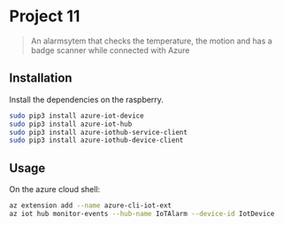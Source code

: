 # Project 11

> An alarmsytem that checks the temperature, the motion and has a badge scanner while connected 
> with Azure

## Installation

Install the dependencies on the raspberry.

```sh
sudo pip3 install azure-iot-device  
sudo pip3 install azure-iot-hub  
sudo pip3 install azure-iothub-service-client  
sudo pip3 install azure-iothub-device-client 
```

## Usage

On the azure cloud shell:
```sh
az extension add --name azure-cli-iot-ext
az iot hub monitor-events --hub-name IoTAlarm --device-id IotDevice
```